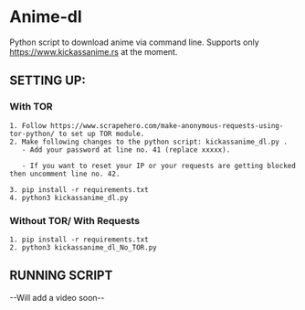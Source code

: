 # Anime-dl
Python script to download anime via command line.
Supports only https://www.kickassanime.rs at the moment.

## SETTING UP:

### With TOR
    1. Follow https://www.scrapehero.com/make-anonymous-requests-using-tor-python/ to set up TOR module.
    2. Make following changes to the python script: kickassanime_dl.py .
       - Add your password at line no. 41 (replace xxxxx).

       - If you want to reset your IP or your requests are getting blocked then uncomment line no. 42.

    3. pip install -r requirements.txt
    4. python3 kickassanime_dl.py

### Without TOR/ With Requests
    1. pip install -r requirements.txt
    2. python3 kickassanime_dl_No_TOR.py

## RUNNING SCRIPT
--Will add a video soon--

